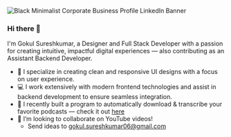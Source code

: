 ![Black Minimalist Corporate Business Profile LinkedIn Banner](https://github.com/user-attachments/assets/0f347a9d-713f-4d14-954a-a3d64f863a60)


### Hi there 👋

I'm Gokul Sureshkumar, a Designer and Full Stack Developer with a passion for creating intuitive, impactful digital experiences — also contributing as an Assistant Backend Developer.

- 🎨 I specialize in creating clean and responsive UI designs with a focus on user experience.
- 💻 I work extensively with modern frontend technologies and assist in backend development to ensure seamless integration.
- 🌱 I recently built a program to automatically download & transcribe your favorite podcasts — check it out [here](#)
- 👯 I’m looking to collaborate on YouTube videos!
  - Send ideas to gokul.sureshkumar06@gmail.com


<!--
**KeithGalli/keithgalli** is a ✨ _special_ ✨ repository because its `README.md` (this file) appears on your GitHub profile.

Here are some ideas to get you started:

- 🔭 I’m currently working on ...
- 🌱 I’m currently learning ...
- 👯 I’m looking to collaborate on ...
- 🤔 I’m looking for help with ...
- 💬 Ask me about ...
- 📫 How to reach me: ...
- 😄 Pronouns: ...
- ⚡ Fun fact: ...
-->
